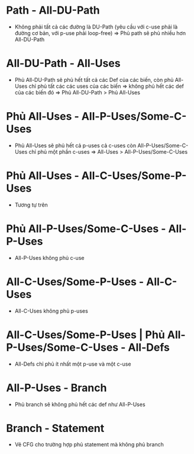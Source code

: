 
# Path - All-DU-Path
- Không phải tất cả các đường là DU-Path (yêu cầu với c-use phải là đường cơ bản, với p-use phải loop-free)
=> Phủ path sẽ phủ nhiều hơn All-DU-Path

# All-DU-Path - All-Uses
- Phủ All-DU-Path sẽ phủ hết tất cả các Def của các biến, còn phủ All-Uses chỉ phủ tất các các uses của các biến => không phủ hết các def của các biến đó => Phủ All-DU-Path > Phủ All-Uses

# Phủ All-Uses - All-P-Uses/Some-C-Uses
- Phủ All-Uses sẽ phủ hết cả p-uses cả c-uses còn All-P-Uses/Some-C-Uses chỉ phủ một phần c-uses => All-Uses > All-P-Uses/Some-C-Uses

# Phủ All-Uses - All-C-Uses/Some-P-Uses
- Tương tự trên

# Phủ All-P-Uses/Some-C-Uses - All-P-Uses
- All-P-Uses không phủ c-use

# All-C-Uses/Some-P-Uses - All-C-Uses
- All-C-Uses không phủ p-uses

#  All-C-Uses/Some-P-Uses | Phủ All-P-Uses/Some-C-Uses - All-Defs
- All-Defs chỉ phủ ít nhất một p-use và một c-use

# All-P-Uses - Branch
- Phủ branch sẽ không phủ hết các def như All-P-Uses

# Branch - Statement
- Vẽ CFG cho trường hợp phủ statement mà không phủ branch